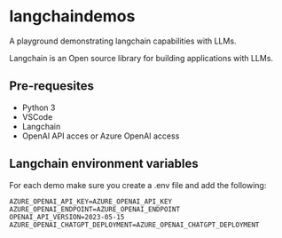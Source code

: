 # langchaindemos

A playground demonstrating langchain capabilities with LLMs.

Langchain is an Open source library for building applications with LLMs.

## Pre-requesites

* Python 3
* VSCode
* Langchain 
* OpenAI API acces or Azure OpenAI access

## Langchain environment variables

For each demo make sure you create a .env file and add the following:

```
AZURE_OPENAI_API_KEY=AZURE_OPENAI_API_KEY
AZURE_OPENAI_ENDPOINT=AZURE_OPENAI_ENDPOINT
OPENAI_API_VERSION=2023-05-15
AZURE_OPENAI_CHATGPT_DEPLOYMENT=AZURE_OPENAI_CHATGPT_DEPLOYMENT
```